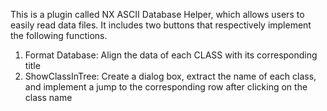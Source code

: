 This is a plugin called NX ASCII Database Helper, which allows users to easily read data files. It includes two buttons that respectively implement the following functions.
1. Format Database: Align the data of each CLASS with its corresponding title
2. ShowClassInTree: Create a dialog box, extract the name of each class, and implement a jump to the corresponding row after clicking on the class name
